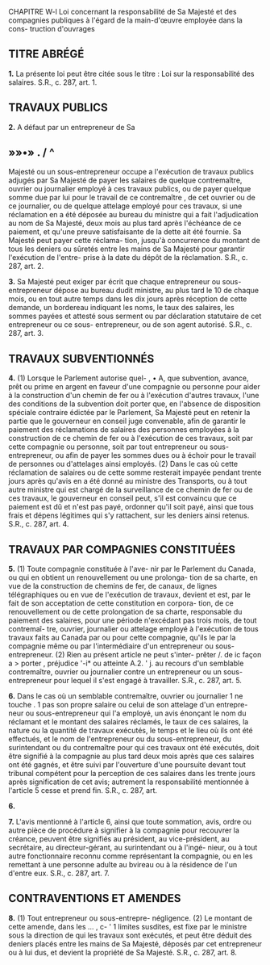 CHAPITRE W-l
Loi concernant la responsabilité de Sa Majesté
et des compagnies publiques à l'égard de
la main-d'œuvre employée dans la cons-
truction d'ouvrages

## TITRE ABRÉGÉ

**1.** La présente loi peut être citée sous le
titre : Loi sur la responsabilité des salaires. S.R.,
c. 287, art. 1.

## TRAVAUX PUBLICS

**2.** A défaut par un entrepreneur de Sa

## »»•» . / ^
Majesté ou un sous-entrepreneur occupe a
l'exécution de travaux publics adjugés par Sa
Majesté de payer les salaires de quelque
contremaître, ouvrier ou journalier employé
à ces travaux publics, ou de payer quelque
somme due par lui pour le travail de ce
contremaître , de cet ouvrier ou de ce journalier,
ou de quelque attelage employé pour ces
travaux, si une réclamation en a été déposée
au bureau du ministre qui a fait l'adjudication
au nom de Sa Majesté, deux mois au plus
tard après l'échéance de ce paiement, et
qu'une preuve satisfaisante de la dette ait été
fournie. Sa Majesté peut payer cette réclama-
tion, jusqu'à concurrence du montant de tous
les deniers ou sûretés entre les mains de Sa
Majesté pour garantir l'exécution de l'entre-
prise à la date du dépôt de la réclamation.
S.R., c. 287, art. 2.

**3.** Sa Majesté peut exiger par écrit que
chaque entrepreneur ou sous-entrepreneur
dépose au bureau dudit ministre, au plus tard
le 10 de chaque mois, ou en tout autre temps
dans les dix jours après réception de cette
demande, un bordereau indiquant les noms,
le taux des salaires, les sommes payées et
attesté sous serment ou par déclaration
statutaire de cet entrepreneur ou ce sous-
entrepreneur, ou de son agent autorisé. S.R.,
c. 287, art. 3.

## TRAVAUX SUBVENTIONNÉS

**4.** (1) Lorsque le Parlement autorise quel-
, • A,
que subvention, avance, prêt ou prime en
argent en faveur d'une compagnie ou personne
pour aider à la construction d'un chemin de
fer ou à l'exécution d'autres travaux, l'une
des conditions de la subvention doit porter
que, en l'absence de disposition spéciale
contraire édictée par le Parlement, Sa Majesté
peut en retenir la partie que le gouverneur en
conseil juge convenable, afin de garantir le
paiement des réclamations de salaires des
personnes employées à la construction de ce
chemin de fer ou à l'exécution de ces travaux,
soit par cette compagnie ou personne, soit par
tout entrepreneur ou sous-entrepreneur, ou
afin de payer les sommes dues ou à échoir
pour le travail de personnes ou d'attelages
ainsi employés.
(2) Dans le cas où cette réclamation de
salaires ou de cette somme resterait impayée
pendant trente jours après qu'avis en a été
donné au ministre des Transports, ou à tout
autre ministre qui est chargé de la surveillance
de ce chemin de fer ou de ces travaux, le
gouverneur en conseil peut, s'il est convaincu
que ce paiement est dû et n'est pas payé,
ordonner qu'il soit payé, ainsi que tous frais
et dépens légitimes qui s'y rattachent, sur les
deniers ainsi retenus. S.R., c. 287, art. 4.

## TRAVAUX PAR COMPAGNIES CONSTITUÉES

**5.** (1) Toute compagnie constituée à l'ave-
nir par le Parlement du Canada, ou qui en
obtient un renouvellement ou une prolonga-
tion de sa charte, en vue de la construction
de chemins de fer, de canaux, de lignes
télégraphiques ou en vue de l'exécution de
travaux, devient et est, par le fait de son
acceptation de cette constitution en corpora-
tion, de ce renouvellement ou de cette
prolongation de sa charte, responsable du
paiement des salaires, pour une période
n'excédant pas trois mois, de tout contremaî-
tre, ouvrier, journalier ou attelage employé à
l'exécution de tous travaux faits au Canada
par ou pour cette compagnie, qu'ils le
par la compagnie même ou par l'intermédiaire
d'un entrepreneur ou sous-entrepreneur.
(2) Rien au présent article ne peut s'inter-
prêter /. de ic façon a > porter , préjudice '-i* ou atteinte A.2. ' j.
au recours d'un semblable contremaître,
ouvrier ou journalier contre un entrepreneur
ou un sous-entrepreneur pour lequel il s'est
engagé à travailler. S.R., c. 287, art. 5.

**6.** Dans le cas où un semblable contremaître,
ouvrier ou journalier 1 ne touche . 1 pas son propre
salaire ou celui de son attelage d'un entrepre-
neur ou sous-entrepreneur qui l'a employé,
un avis énonçant le nom du réclamant et le
montant des salaires réclamés, le taux de ces
salaires, la nature ou la quantité de travaux
exécutés, le temps et le lieu où ils ont été
effectués, et le nom de l'entrepreneur ou du
sous-entrepreneur, du surintendant ou du
contremaître pour qui ces travaux ont été
exécutés, doit être signifié à la compagnie au
plus tard deux mois après que ces salaires ont
été gagnés, et être suivi par l'ouverture d'une
poursuite devant tout tribunal compétent
pour la perception de ces salaires dans les
trente jours après signification de cet avis;
autrement la responsabilité mentionnée à
l'article 5 cesse et prend fin. S.R., c. 287, art.

**6.**

**7.** L'avis mentionné à l'article 6, ainsi que
toute sommation, avis, ordre ou autre pièce
de procédure à signifier à la compagnie pour
recouvrer la créance, peuvent être signifiés au
président, au vice-président, au secrétaire, au
directeur-gérant, au surintendant ou à l'ingé-
nieur, ou à tout autre fonctionnaire reconnu
comme représentant la compagnie, ou en les
remettant à une personne adulte au bvireau
ou à la résidence de l'un d'entre eux. S.R., c.
287, art. 7.

## CONTRAVENTIONS ET AMENDES

**8.** (1) Tout entrepreneur ou sous-entrepre-
négligence.
(2) Le montant de cette amende, dans les
... , c- ' 1
limites susdites, est fixe par le ministre sous
la direction de qui les travaux sont exécutés,
et peut être déduit des deniers placés entre
les mains de Sa Majesté, déposés par cet
entrepreneur ou à lui dus, et devient la
propriété de Sa Majesté. S.R., c. 287, art. 8.
